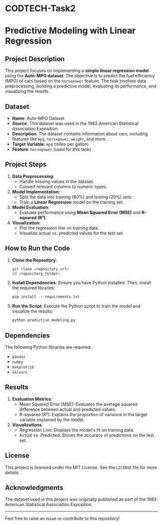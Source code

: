 # CODTECH-Task2
# Predictive Modeling with Linear Regression

## Project Description
This project focuses on implementing a **simple linear regression model** using the **Auto-MPG dataset**. The objective is to predict the fuel efficiency (MPG) of cars based on the `horsepower` feature. The task involves data preprocessing, building a predictive model, evaluating its performance, and visualizing the results.

## Dataset
- **Name**: Auto-MPG Dataset
- **Source**: This dataset was used in the 1983 American Statistical Association Exposition.
- **Description**: The dataset contains information about cars, including features like `mpg`, `horsepower`, `weight`, and more.
- **Target Variable**: `mpg` (miles per gallon)
- **Feature**: `horsepower` (used for this task)

## Project Steps
1. **Data Preprocessing**:
   - Handle missing values in the dataset.
   - Convert relevant columns to numeric types.
2. **Model Implementation**:
   - Split the data into training (80%) and testing (20%) sets.
   - Train a **Linear Regression** model on the training set.
3. **Model Evaluation**:
   - Evaluate performance using **Mean Squared Error (MSE)** and **R-squared (R²)**.
4. **Visualization**:
   - Plot the regression line on training data.
   - Visualize actual vs. predicted values for the test set.

## How to Run the Code

1. **Clone the Repository**:
   ```bash
   git clone <repository_url>
   cd <repository_folder>
   ```

2. **Install Dependencies**:
   Ensure you have Python installed. Then, install the required libraries:
   ```bash
   pip install -r requirements.txt
   ```

3. **Run the Script**:
   Execute the Python script to train the model and visualize the results:
   ```bash
   python predictive_modeling.py
   ```

## Dependencies
The following Python libraries are required:
- `pandas`
- `numpy`
- `matplotlib`
- `sklearn`

## Results
1. **Evaluation Metrics**:
   - Mean Squared Error (MSE): Evaluates the average squared difference between actual and predicted values.
   - R-squared (R²): Explains the proportion of variance in the target variable explained by the model.
2. **Visualizations**:
   - Regression Line: Displays the model's fit on training data.
   - Actual vs. Predicted: Shows the accuracy of predictions on the test set.

## License
This project is licensed under the MIT License. See the `LICENSE` file for more details.

## Acknowledgments
The dataset used in this project was originally published as part of the 1983 American Statistical Association Exposition.

---

Feel free to raise an issue or contribute to this repository!

